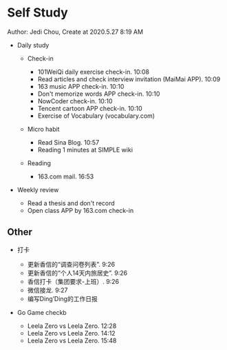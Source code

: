 # Self Study

Author: Jedi Chou, Create at 2020.5.27 8:19 AM

* Daily study

  * Check-in
    * 101WeiQi daily exercise check-in. 10:08
    * Read articles and check interview invitation (MaiMai APP). 10:09
    * 163 music APP check-in. 10:10
    * Don't memorize words APP check-in. 10:10
    * NowCoder check-in. 10:10
    * Tencent cartoon APP check-in. 10:10
    * Exercise of Vocabulary (vocabulary.com)

  * Micro habit
    * Read Sina Blog. 10:57
    * Reading 1 minutes at SIMPLE wiki

  * Reading
    * 163.com mail. 16:53

* Weekly review
  * Read a thesis and don't record
  * Open class APP by 163.com check-in

## Other

* 打卡
  * 更新香信的“调查问卷列表”. 9:26
  * 更新香信的“个人14天内旅居史”. 9:26
  * 香信打卡（集团要求-上班）. 9:26
  * 微信接龙. 9:27
  * 编写Ding’Ding的工作日报

* Go Game checkb
  * Leela Zero vs Leela Zero. 12:28
  * Leela Zero vs Leela Zero. 14:12
  * Leela Zero vs Leela Zero. 15:48
